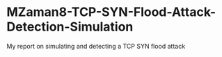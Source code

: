 # MZaman8-TCP-SYN-Flood-Attack-Detection-Simulation
My report on simulating and detecting a TCP SYN flood attack
